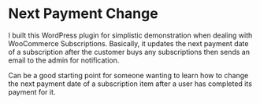 # Next Payment Change

I built this WordPress plugin for simplistic demonstration when dealing with WooCommerce Subscriptions. Basically, it updates the next payment date of a subscription after the customer buys any subscriptions then sends an email to the admin for notification.

Can be a good starting point for someone wanting to learn how to change the next payment date of a subscription item after a user has completed its payment for it.
